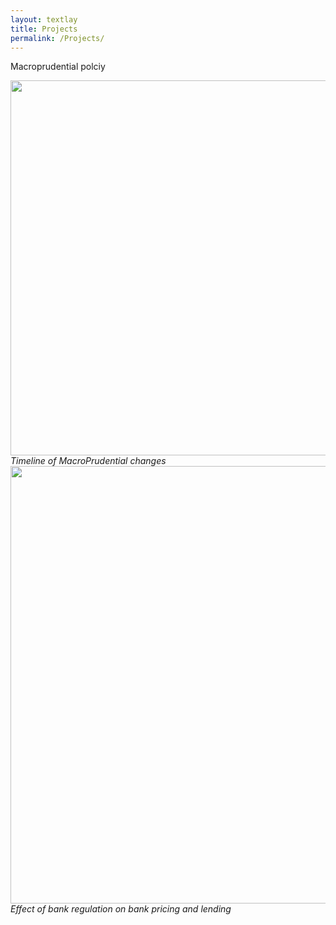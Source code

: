 ```yaml
---
layout: textlay
title: Projects
permalink: /Projects/
---
```




Macroprudential polciy


<img align="left" width="600" height="600" src="{{ site.url }}{{ site.baseurl }}/docs/assets/timeline.jpg" class="img-responsive" />
 <br>
    <em>Timeline of MacroPrudential changes</em>




<img align="center" width="700" height="700" src="{{ site.url }}{{ site.baseurl }}/docs/assets/Picture2.png" class="img-responsive" />
 <br>
    <em>Effect of bank regulation on bank pricing and lending</em>



